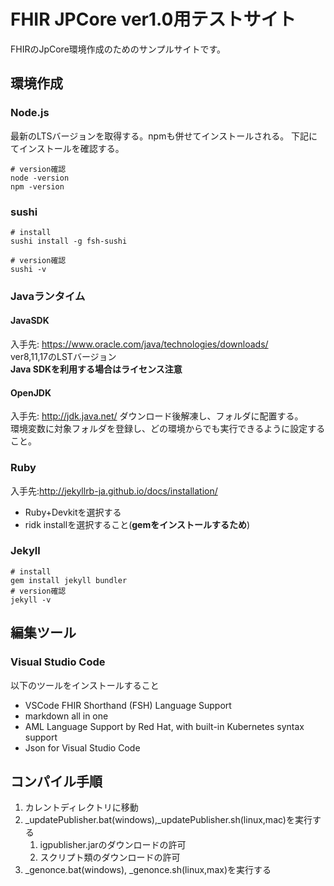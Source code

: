 # FHIR JPCore ver1.0用テストサイト
FHIRのJpCore環境作成のためのサンプルサイトです。

## 環境作成
 ### Node.js
最新のLTSバージョンを取得する。npmも併せてインストールされる。
下記にてインストールを確認する。
```
# version確認
node -version
npm -version
```
### sushi
```
# install
sushi install -g fsh-sushi

# version確認
sushi -v
```

### Javaランタイム
#### JavaSDK
入手先: https://www.oracle.com/java/technologies/downloads/<br/>
ver8,11,17のLSTバージョン<br/>
**Java SDKを利用する場合はライセンス注意**
#### OpenJDK
入手先: http://jdk.java.net/
ダウンロード後解凍し、フォルダに配置する。<br/>
環境変数に対象フォルダを登録し、どの環境からでも実行できるように設定すること。

### Ruby
入手先:http://jekyllrb-ja.github.io/docs/installation/
 - Ruby+Devkitを選択する
 - ridk installを選択すること(**gemをインストールするため**)

### Jekyll
```
# install
gem install jekyll bundler
# version確認
jekyll -v
```

## 編集ツール
### Visual Studio Code
 以下のツールをインストールすること
 - VSCode FHIR Shorthand (FSH) Language Support
 - markdown all in one
 - AML Language Support by Red Hat, with built-in Kubernetes syntax support
 - Json for Visual Studio Code

## コンパイル手順
1. カレントディレクトリに移動
1. _updatePublisher.bat(windows),_updatePublisher.sh(linux,mac)を実行する
   1. igpublisher.jarのダウンロードの許可
   1. スクリプト類のダウンロードの許可
1. _genonce.bat(windows), _genonce.sh(linux,max)を実行する


